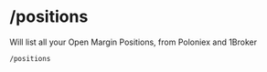 # /positions

Will list all your Open Margin Positions, from Poloniex and 1Broker

``` bash
/positions
```
